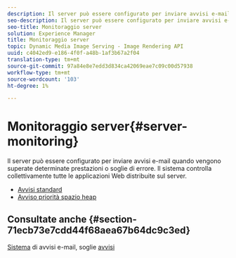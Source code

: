 ```yaml
---
description: Il server può essere configurato per inviare avvisi e-mail quando vengono superate determinate prestazioni o soglie di errore. Il sistema controlla collettivamente tutte le applicazioni Web distribuite sul server.
seo-description: Il server può essere configurato per inviare avvisi e-mail quando vengono superate determinate prestazioni o soglie di errore. Il sistema controlla collettivamente tutte le applicazioni Web distribuite sul server.
seo-title: Monitoraggio server
solution: Experience Manager
title: Monitoraggio server
topic: Dynamic Media Image Serving - Image Rendering API
uuid: c4042ed9-e186-4f0f-a48b-1af3b67a2f04
translation-type: tm+mt
source-git-commit: 97a84e8e7edd3d834ca42069eae7c09c00d57938
workflow-type: tm+mt
source-wordcount: '103'
ht-degree: 1%

---
```



# Monitoraggio server{#server-monitoring}

Il server può essere configurato per inviare avvisi e-mail quando vengono superate determinate prestazioni o soglie di errore. Il sistema controlla collettivamente tutte le applicazioni Web distribuite sul server.

* [Avvisi standard](r-standard-alerts.md)
* [Avviso priorità spazio heap](c-heap-space-priority-alert.md)

## Consultate anche {#section-71ecb73e7cdd44f68aea67b64dc9c3ed}

[Sistema](../../../../is-api/image-serving-api-ref/c-configuration-and-administration/c-server-settings/r-monitoring-and-alerting-system.md#reference-4b604b5f8b014ecca89cf55d8ebb2d39) di avvisi e-mail, soglie  [avvisi](../../../../is-api/image-serving-api-ref/c-configuration-and-administration/c-server-settings/r-alert-thresholds.md#reference-a77d3f92f456419a878bf18782d38922)
